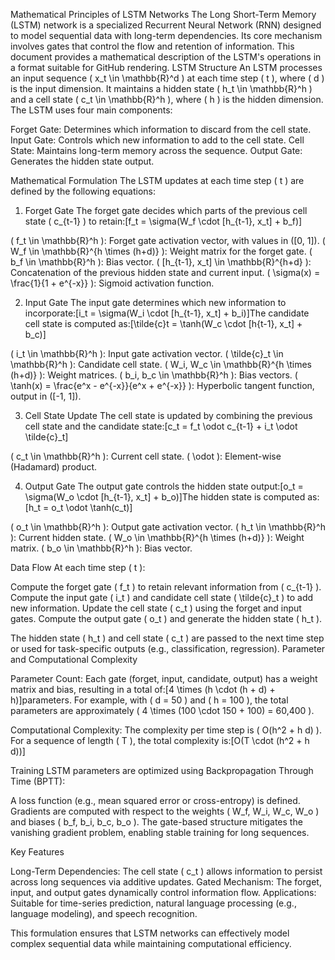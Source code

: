 Mathematical Principles of LSTM Networks
The Long Short-Term Memory (LSTM) network is a specialized Recurrent Neural Network (RNN) designed to model sequential data with long-term dependencies. Its core mechanism involves gates that control the flow and retention of information. This document provides a mathematical description of the LSTM's operations in a format suitable for GitHub rendering.
LSTM Structure
An LSTM processes an input sequence ( x_t \in \mathbb{R}^d ) at each time step ( t ), where ( d ) is the input dimension. It maintains a hidden state ( h_t \in \mathbb{R}^h ) and a cell state ( c_t \in \mathbb{R}^h ), where ( h ) is the hidden dimension. The LSTM uses four main components:

Forget Gate: Determines which information to discard from the cell state.
Input Gate: Controls which new information to add to the cell state.
Cell State: Maintains long-term memory across the sequence.
Output Gate: Generates the hidden state output.

Mathematical Formulation
The LSTM updates at each time step ( t ) are defined by the following equations:
1. Forget Gate
The forget gate decides which parts of the previous cell state ( c_{t-1} ) to retain:[f_t = \sigma(W_f \cdot [h_{t-1}, x_t] + b_f)]

( f_t \in \mathbb{R}^h ): Forget gate activation vector, with values in ([0, 1]).
( W_f \in \mathbb{R}^{h \times (h+d)} ): Weight matrix for the forget gate.
( b_f \in \mathbb{R}^h ): Bias vector.
( [h_{t-1}, x_t] \in \mathbb{R}^{h+d} ): Concatenation of the previous hidden state and current input.
( \sigma(x) = \frac{1}{1 + e^{-x}} ): Sigmoid activation function.

2. Input Gate
The input gate determines which new information to incorporate:[i_t = \sigma(W_i \cdot [h_{t-1}, x_t] + b_i)]The candidate cell state is computed as:[\tilde{c}t = \tanh(W_c \cdot [h{t-1}, x_t] + b_c)]

( i_t \in \mathbb{R}^h ): Input gate activation vector.
( \tilde{c}_t \in \mathbb{R}^h ): Candidate cell state.
( W_i, W_c \in \mathbb{R}^{h \times (h+d)} ): Weight matrices.
( b_i, b_c \in \mathbb{R}^h ): Bias vectors.
( \tanh(x) = \frac{e^x - e^{-x}}{e^x + e^{-x}} ): Hyperbolic tangent function, output in ([-1, 1]).

3. Cell State Update
The cell state is updated by combining the previous cell state and the candidate state:[c_t = f_t \odot c_{t-1} + i_t \odot \tilde{c}_t]

( c_t \in \mathbb{R}^h ): Current cell state.
( \odot ): Element-wise (Hadamard) product.

4. Output Gate
The output gate controls the hidden state output:[o_t = \sigma(W_o \cdot [h_{t-1}, x_t] + b_o)]The hidden state is computed as:[h_t = o_t \odot \tanh(c_t)]

( o_t \in \mathbb{R}^h ): Output gate activation vector.
( h_t \in \mathbb{R}^h ): Current hidden state.
( W_o \in \mathbb{R}^{h \times (h+d)} ): Weight matrix.
( b_o \in \mathbb{R}^h ): Bias vector.

Data Flow
At each time step ( t ):

Compute the forget gate ( f_t ) to retain relevant information from ( c_{t-1} ).
Compute the input gate ( i_t ) and candidate cell state ( \tilde{c}_t ) to add new information.
Update the cell state ( c_t ) using the forget and input gates.
Compute the output gate ( o_t ) and generate the hidden state ( h_t ).

The hidden state ( h_t ) and cell state ( c_t ) are passed to the next time step or used for task-specific outputs (e.g., classification, regression).
Parameter and Computational Complexity

Parameter Count: Each gate (forget, input, candidate, output) has a weight matrix and bias, resulting in a total of:[4 \times (h \cdot (h + d) + h)]parameters. For example, with ( d = 50 ) and ( h = 100 ), the total parameters are approximately ( 4 \times (100 \cdot 150 + 100) = 60,400 ).

Computational Complexity: The complexity per time step is ( O(h^2 + h d) ). For a sequence of length ( T ), the total complexity is:[O(T \cdot (h^2 + h d))]


Training
LSTM parameters are optimized using Backpropagation Through Time (BPTT):

A loss function (e.g., mean squared error or cross-entropy) is defined.
Gradients are computed with respect to the weights ( W_f, W_i, W_c, W_o ) and biases ( b_f, b_i, b_c, b_o ).
The gate-based structure mitigates the vanishing gradient problem, enabling stable training for long sequences.

Key Features

Long-Term Dependencies: The cell state ( c_t ) allows information to persist across long sequences via additive updates.
Gated Mechanism: The forget, input, and output gates dynamically control information flow.
Applications: Suitable for time-series prediction, natural language processing (e.g., language modeling), and speech recognition.

This formulation ensures that LSTM networks can effectively model complex sequential data while maintaining computational efficiency.
